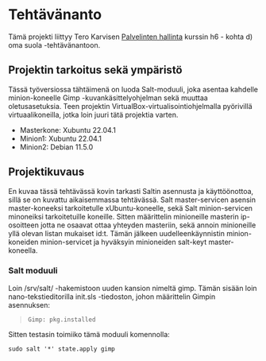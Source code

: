 # Tehtävänanto

Tämä projekti liittyy Tero Karvisen [Palvelinten hallinta](https://terokarvinen.com/2022/palvelinten-hallinta-2022p2/) kurssin h6 - kohta d) oma suola -tehtävänantoon.

## Projektin tarkoitus sekä ympäristö

Tässä työversiossa tähtäimenä on luoda Salt-moduuli, joka asentaa kahdelle minion-koneelle Gimp -kuvankäsittelyohjelman sekä muuttaa oletusasetuksia.
Teen projektin VirtualBox-virtualisointiohjelmalla pyörivillä virtuaalikoneilla, jotka loin juuri tätä projektia varten.

- Masterkone: Xubuntu 22.04.1
- Minion1: Xubuntu 22.04.1
- Minion2: Debian 11.5.0

## Projektikuvaus

En kuvaa tässä tehtävässä kovin tarkasti Saltin asennusta ja käyttöönottoa, sillä se on kuvattu aikaisemmassa tehtävässä.
Salt master-servicen asensin master-koneeksi tarkoitetulle xUbuntu-koneelle, sekä Salt minion-servicen minoneiksi tarkoitetuille koneille.
Sitten määrittelin minioneille masterin ip-osoitteen jotta ne osaavat ottaa yhteyden masteriin, sekä annoin minioneille yllä olevan listan mukaiset id:t. Tämän jälkeen uudelleenkäynnistin minion-koneiden minion-servicet ja hyväksyin minioneiden salt-keyt master-koneella.

### Salt moduuli

Loin /srv/salt/ -hakemistoon uuden kansion nimeltä gimp. Tämän sisään loin nano-tekstieditorilla init.sls -tiedoston, johon määrittelin Gimpin asennuksen:

> `Gimp:
>   pkg.installed`

Sitten testasin toimiiko tämä moduuli komennolla:

`sudo salt '*' state.apply gimp`





